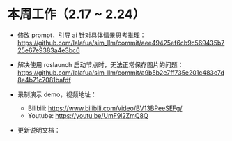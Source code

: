 # 本周工作（2.17 ~ 2.24）

- 修改 prompt，引导 ai 针对具体情景思考推理：https://github.com/lalafua/sim_llm/commit/aee49425ef6cb9c569435b725e67e9383a4e3bc6

- 解决使用 roslaunch 启动节点时，无法正常保存图片的问题：https://github.com/lalafua/sim_llm/commit/a9b5b2e7ff735e201c483c7d8e4b71c7081bafdf


- 录制演示 demo，视频地址：
    - Bilibili: https://www.bilibili.com/video/BV13BPeeSEFg/
    - Youtube: https://youtu.be/UmF9l2ZmQ8Q

- 更新说明文档：